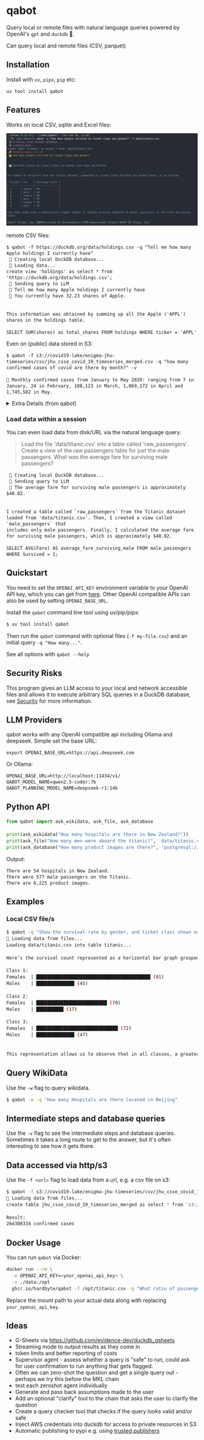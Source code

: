 # qabot

Query local or remote files with natural language queries powered by
OpenAI's `gpt` and `duckdb` 🦆.

Can query local and remote files (CSV, parquet)

## Installation

Install with `uv`, `pipx`, `pip` etc:

```
uv tool install qabot
```

## Features

Works on local CSV, sqlite and Excel files:

![](.github/local_csv_query.png)

remote CSV files:

```
$ qabot -f https://duckdb.org/data/holdings.csv -q "Tell me how many Apple holdings I currently have"
 🦆 Creating local DuckDB database...
 🦆 Loading data...
create view 'holdings' as select * from 'https://duckdb.org/data/holdings.csv';
 🚀 Sending query to LLM
 🧑 Tell me how many Apple holdings I currently have
 🤖 You currently have 32.23 shares of Apple.


This information was obtained by summing up all the Apple ('APPL') shares in the holdings table.

SELECT SUM(shares) as total_shares FROM holdings WHERE ticker = 'APPL'
```

Even on (public) data stored in S3:

```
$ qabot -f s3://covid19-lake/enigma-jhu-timeseries/csv/jhu_csse_covid_19_timeseries_merged.csv -q "how many confirmed cases of covid are there by month?" -v

🤖 Monthly confirmed cases from January to May 2020: ranging from 7 in January, 24 in February, 188,123 in March, 1,069,172 in April and 1,745,582 in May.
```

<details>
  <summary>Extra Details (from qabot)</summary>
  
  The above figures were computed by aggregating the dataset on a per-entity basis (using a unique identifier `uid`), selecting the last available (maximum) date in each month, and summing the confirmed case counts. Here is the SQL query that was used:
  
  ```sql
  WITH monthly_data AS (
      SELECT uid, strftime('%Y-%m', date) AS month, MAX(date) AS max_date
      FROM memory.main.jhu_csse_covid_19_timeseries_merged
      GROUP BY uid, strftime('%Y-%m', date)
  )
  SELECT m.month, SUM(j.confirmed) AS confirmed
  FROM monthly_data m
  JOIN memory.main.jhu_csse_covid_19_timeseries_merged j
    ON m.uid = j.uid AND m.max_date = j.date
  GROUP BY m.month
  ORDER BY m.month;
  ```

  This method ensures that for each month, the cumulative confirmed case count is captured at the end of the month based on the latest data available for each entity (uid).
</details>


### Load data within a session

You can even load data from disk/URL via the natural language query:

> Load the file 'data/titanic.csv' into a table called 'raw_passengers'. 
> Create a view of the raw passengers table for just the male passengers. What 
> was the average fare for surviving male passengers?

```
 🦆 Creating local DuckDB database...
 🚀 Sending query to LLM
 🤖 The average fare for surviving male passengers is approximately $40.82.


I created a table called `raw_passengers` from the Titanic dataset loaded from 'data/titanic.csv'. Then, I created a view called `male_passengers` that
includes only male passengers. Finally, I calculated the average fare for surviving male passengers, which is approximately $40.82.

SELECT AVG(Fare) AS average_fare_surviving_male FROM male_passengers WHERE Survived = 1;

```

## Quickstart

You need to set the `OPENAI_API_KEY` environment variable to your OpenAI API key, 
which you can get from [here](https://platform.openai.com/account/api-keys). Other OpenAI compatible
APIs can also be used by setting `OPENAI_BASE_URL`.

Install the `qabot` command line tool using uv/pip/pipx:


```bash
$ uv tool install qabot
```

Then run the `qabot` command with optional files (`-f my-file.csv`) and an initial query `-q "How many..."`.

See all options with `qabot --help`

## Security Risks

This program gives an LLM access to your local and network accessible files and allows it to execute arbitrary SQL 
queries in a DuckDB database, see [Security](Security.md) for more information.


## LLM Providers

qabot works with any OpenAI compatible api including Ollama and deepseek. Simple set the base URL:
```
export OPENAI_BASE_URL=https://api.deepseek.com
```

Or Ollama:
```
OPENAI_BASE_URL=http://localhost:11434/v1/ 
QABOT_MODEL_NAME=qwen2.5-coder:7b 
QABOT_PLANNING_MODEL_NAME=deepseek-r1:14b 
```

## Python API

```python
from qabot import ask_wikidata, ask_file, ask_database

print(ask_wikidata("How many hospitals are there in New Zealand?"))
print(ask_file("How many men were aboard the titanic?", 'data/titanic.csv'))
print(ask_database("How many product images are there?", 'postgresql://user:password@localhost:5432/dbname'))
```

Output:
```text
There are 54 hospitals in New Zealand.
There were 577 male passengers on the Titanic.
There are 6,225 product images.
```


## Examples

### Local CSV file/s

```bash
$ qabot -q "Show the survival rate by gender, and ticket class shown as an ASCII graph" -f data/titanic.csv
🦆 Loading data from files...
Loading data/titanic.csv into table titanic...

Here’s the survival count represented as a horizontal bar graph grouped by ticket class and gender:

Class 1:
Females  | ██████████████████████████████████████████ (91)
Males    | ██████████████ (45)

Class 2:
Females  | ██████████████████████████ (70)
Males    | ██████████ (17)

Class 3:
Females  | ██████████████████████████████ (72)
Males    | ██████████████ (47)


This representation allows us to observe that in all classes, a greater number of female passengers survived compared to male passengers, and also highlights the number of survivors is notably higher in the first class compared to the other classes.
```


## Query WikiData

Use the `-w` flag to query wikidata.

```bash
$ qabot -w -q "How many Hospitals are there located in Beijing"
```

## Intermediate steps and database queries

Use the `-v` flag to see the intermediate steps and database queries.
Sometimes it takes a long route to get to the answer, but it's often interesting to see how it gets there.

## Data accessed via http/s3

Use the `-f <url>` flag to load data from a url, e.g. a csv file on s3:

```bash
$ qabot -f s3://covid19-lake/enigma-jhu-timeseries/csv/jhu_csse_covid_19_timeseries_merged.csv -q "how many confirmed cases of covid are there?" -v
🦆 Loading data from files...
create table jhu_csse_covid_19_timeseries_merged as select * from 's3://covid19-lake/enigma-jhu-timeseries/csv/jhu_csse_covid_19_timeseries_merged.csv';

Result:
264308334 confirmed cases
```

## Docker Usage

You can run `qabot` via Docker:

```bash
docker run --rm \
  -e OPENAI_API_KEY=<your_openai_api_key> \
  -v ./data:/opt
  ghcr.io/hardbyte/qabot -f /opt/titanic.csv -q "What ratio of passengers were under 30?"
```

Replace the mount path to your actual data along with replacing `your_openai_api_key`.

## Ideas
- G-Sheets via https://github.com/evidence-dev/duckdb_gsheets
- Streaming mode to output results as they come in
- token limits and better reporting of costs
- Supervisor agent - assess whether a query is "safe" to run, could ask for user confirmation to run anything that gets flagged.
- Often we can zero-shot the question and get a single query out - perhaps we try this before the MKL chain
- test each zeroshot agent individually
- Generate and pass back assumptions made to the user
- Add an optional "clarify" tool to the chain that asks the user to clarify the question
- Create a query checker tool that checks if the query looks valid and/or safe
- Inject AWS credentials into duckdb for access to private resources in S3
- Automatic publishing to pypi e.g. using [trusted publishers](https://blog.pypi.org/posts/2023-04-20-introducing-trusted-publishers/)
